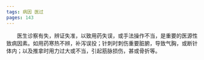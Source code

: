 ```yaml
---
tags: 病因 医过
pages: 143
---
```

&emsp;&emsp;医生诊察有失，辨证失准，以致用药失误，或手法操作不当，是重要的医源性致病因素。如用药寒热不辨，补泻误投；针刺时刺伤重要脏腑，导致气胸，或断针体内；以及推拿时用力过大或不当，引起筋脉损伤，甚或骨折等。